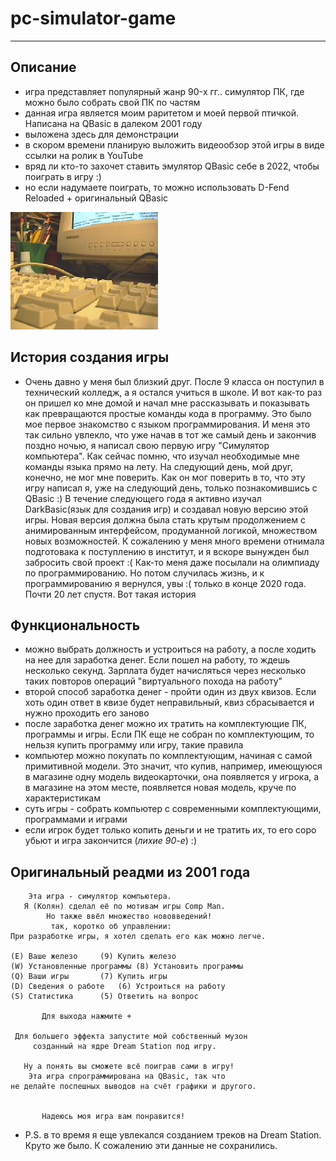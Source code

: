 # pc-simulator-game
***

## Описание 
- игра представляет популярный жанр 90-x гг.. симулятор ПК, где можно было собрать свой ПК по частям
- данная игра является моим раритетом и моей первой птичкой. Написана на QBasic в далеком 2001 году
- выложена здесь для демонстрации
- в скором времени планирую выложить видеообзор этой игры в виде ссылки на ролик в YouTube
- вряд ли кто-то захочет ставить эмулятор QBasic себе в 2022, чтобы поиграть в игру :) 
- но если надумаете поиграть, то можно использовать D-Fend Reloaded + оригинальный QBasic

![Симулятор ПК](https://github.com/NikolayMishaev/pc-simulator-game/raw/master/pc-image.jpg)

## История создания игры
- Очень давно у меня был близкий друг. После 9 класса он поступил в технический колледж, а я остался учиться в школе. И вот как-то раз он пришел ко мне домой и начал мне рассказывать и показывать как превращаются простые команды кода в программу. Это было мое первое знакомство с языком программирования. И меня это так сильно увлекло, что уже начав в тот же самый день и закончив поздно ночью, я написал свою первую игру "Симулятор компьютера". Как сейчас помню, что изучал необходимые мне команды языка прямо на лету. На следующий день, мой друг, конечно, не мог мне поверить. Как он мог поверить в то, что эту игру написал я, уже на следующий день, только познакомившись с QBasic :) В течение следующего года я активно изучал DarkBasic(язык для создания игр) и создавал новую версию этой игры. Новая версия должна была стать крутым продолжением с анимированным интерфейсом, продуманной логикой, множеством новых возможностей. К сожалению у меня много времени отнимала подготовака к поступлению в институт, и я вскоре вынужден был забросить свой проект :( Как-то меня даже посылали на олимпиаду по программированию. Но потом случилась жизнь, и к программированию я вернулся, увы :( только в конце 2020 года. Почти 20 лет спустя. Вот такая история

## Функциональность
- можно выбрать должность и устроиться на работу, а после ходить на нее для заработка денег. Если пошел на работу, то ждешь несколько секунд. Зарплата будет начисляться через несколько таких повторов операций "виртуального похода на работу"
- второй способ заработка денег - пройти один из двух квизов. Если хоть один ответ в квизе будет неправильный, квиз сбрасывается и нужно проходить его заново
- после заработка денег можно их тратить на комплектующие ПК, программы и игры. Если ПК еще не собран по комплектующим, то нельзя купить программу или игру, такие правила
- компьютер можно покупать по комплектующим, начиная с самой примитивной модели. Это значит, что купив, например, имеющуюся в магазине одну модель видеокарточки, она появляется у игрока, а в магазине на этом месте, появляется новая модель, круче по характеристикам
- суть игры - собрать компьютер с современными комплектующими, программами и играми
- если игрок будет только копить деньги и не тратить их, то его соро убьют и игра закончится (_лихие 90-е_) :)

## Оригинальный реадми из 2001 года

		Эта игра - симулятор компьютера.
       Я (Колян) сделал её по мотивам игры Comp Man.
            Но также ввёл множество нововведений!
	         так, коротко об управлении:
  	При разработке игры, я хотел сделать его как можно легче.

	(E)	Ваше железо		(9)	Купить железо		
	(W)	Установленные программы	(8)	Установить программы	
	(Q)	Ваши игры		(7)	Купить игры		
	(D)	Сведения о работе	(6)	Устроиться на работу	
	(S)	Статистика		(5)	Ответить на вопрос	

		   Для выхода нажмите +

     Для большего эффекта запустите мой собственный музон
         созданный на ядре Dream Station под игру.

       Ну а понять вы сможете всё поиграв сами в игру!
        Эта игра спрограммирована на QBasic, так что
   	не делайте поспешных выводов на счёт графики и другого.
	

	       Надеюсь моя игра вам понравится!
	       
- P.S. в то время я еще увлекался созданием треков на Dream Station. Круто же было. К сожалению эти данные не сохранились.
